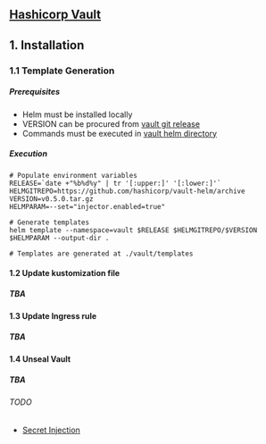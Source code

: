 [Hashicorp Vault](https://www.vaultproject.io/docs)
---

## 1. Installation
### 1.1 Template Generation
##### Prerequisites
* Helm must be installed locally
* VERSION can be procured from [vault git release](https://github.com/hashicorp/vault-helm/releases)
* Commands must be executed in [vault helm directory](../apps/vault/helm)
##### Execution
```terminal
# Populate environment variables
RELEASE=`date +"%b%d%y" | tr '[:upper:]' '[:lower:]'`
HELMGITREPO=https://github.com/hashicorp/vault-helm/archive
VERSION=v0.5.0.tar.gz
HELMPARAM=--set="injector.enabled=true"

# Generate templates
helm template --namespace=vault $RELEASE $HELMGITREPO/$VERSION $HELMPARAM --output-dir .

# Templates are generated at ./vault/templates
```

#### 1.2 Update kustomization file
##### TBA
#### 1.3 Update Ingress rule
##### TBA
#### 1.4 Unseal Vault
##### TBA

###### TODO
* [Secret Injection](https://www.hashicorp.com/blog/injecting-vault-secrets-into-kubernetes-pods-via-a-sidecar/)

